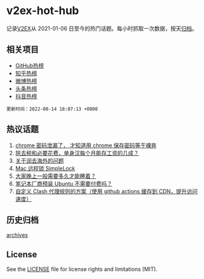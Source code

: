 # v2ex-hot-hub

 记录[V2EX](https://www.v2ex.com/)从 2021-01-06 日至今的热门话题。每小时抓取一次数据，按天[归档](archives)。
 
 ## 相关项目

- [GitHub热榜](https://github.com/snaildev/github-hot-hub)
- [知乎热榜](https://github.com/snaildev/zhihu-hot-hub)
- [微博热榜](https://github.com/snaildev/weibo-hot-hub)
- [头条热榜](https://github.com/snaildev/toutiao-hot-hub)
- [抖音热榜](https://github.com/snaildev/douyin-hot-hub)


 `更新时间：2022-08-14 18:07:13 +0800`

## 热议话题

1. [chrome 密码泄漏了， 才知道用 chrome 保存密码等于裸奔](https://www.v2ex.com/t/872745)
1. [除去税和必要花费，单身汉每个月能存工资的几成？](https://www.v2ex.com/t/872742)
1. [关于润去海外的问题](https://www.v2ex.com/t/872740)
1. [Mac 远程锁 SimpleLock](https://www.v2ex.com/t/872673)
1. [大家晚上一般需要多久才能睡着？](https://www.v2ex.com/t/872754)
1. [笔记本厂商预装 Ubuntu 不需要付费吗？](https://www.v2ex.com/t/872658)
1. [自定义 Clash 代理规则的方案（使用 github actions 缓存到 CDN，提升访问速度）](https://www.v2ex.com/t/872662)

## 历史归档

[archives](archives)

## License

See the [LICENSE](LICENSE) file for license rights and limitations (MIT).
